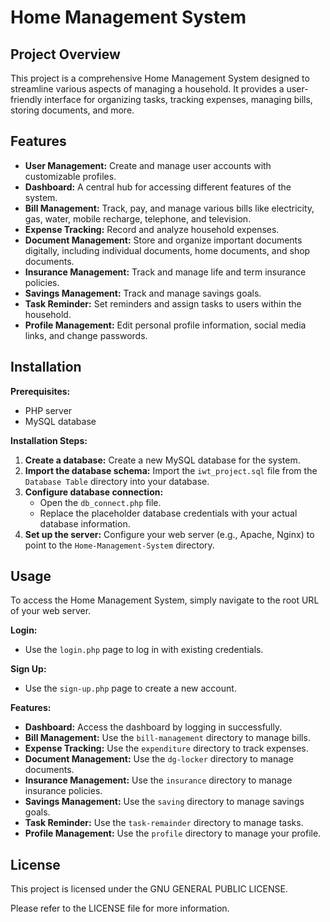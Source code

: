 # Home Management System

## Project Overview

This project is a comprehensive Home Management System designed to streamline various aspects of managing a household. It provides a user-friendly interface for organizing tasks, tracking expenses, managing bills, storing documents, and more.

## Features

- **User Management:** Create and manage user accounts with customizable profiles.
- **Dashboard:** A central hub for accessing different features of the system.
- **Bill Management:** Track, pay, and manage various bills like electricity, gas, water, mobile recharge, telephone, and television.
- **Expense Tracking:** Record and analyze household expenses.
- **Document Management:** Store and organize important documents digitally, including individual documents, home documents, and shop documents.
- **Insurance Management:** Track and manage life and term insurance policies.
- **Savings Management:** Track and manage savings goals.
- **Task Reminder:** Set reminders and assign tasks to users within the household.
- **Profile Management:** Edit personal profile information, social media links, and change passwords.

## Installation

**Prerequisites:**

- PHP server
- MySQL database

**Installation Steps:**

1. **Create a database:** Create a new MySQL database for the system.
2. **Import the database schema:** Import the `iwt_project.sql` file from the `Database Table` directory into your database.
3. **Configure database connection:**
   - Open the `db_connect.php` file.
   - Replace the placeholder database credentials with your actual database information.
4. **Set up the server:** Configure your web server (e.g., Apache, Nginx) to point to the `Home-Management-System` directory.

## Usage

To access the Home Management System, simply navigate to the root URL of your web server.

**Login:**

- Use the `login.php` page to log in with existing credentials.

**Sign Up:**

- Use the `sign-up.php` page to create a new account.

**Features:**

- **Dashboard:** Access the dashboard by logging in successfully.
- **Bill Management:** Use the `bill-management` directory to manage bills.
- **Expense Tracking:** Use the `expenditure` directory to track expenses.
- **Document Management:** Use the `dg-locker` directory to manage documents.
- **Insurance Management:** Use the `insurance` directory to manage insurance policies.
- **Savings Management:** Use the `saving` directory to manage savings goals.
- **Task Reminder:** Use the `task-remainder` directory to manage tasks.
- **Profile Management:** Use the `profile` directory to manage your profile.

## License

This project is licensed under the GNU GENERAL PUBLIC LICENSE.

Please refer to the LICENSE file for more information.
